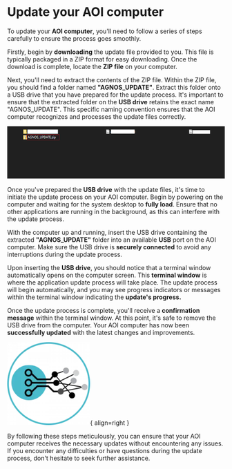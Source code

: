 # Update your AOI computer

To update your **AOI computer**, you'll need to follow a series of steps carefully to ensure the process goes smoothly.

Firstly, begin by **downloading** the update file provided to you. This file is typically packaged in a ZIP format for easy downloading. Once the download is complete, locate the **ZIP file** on your computer.

Next, you'll need to extract the contents of the ZIP file. Within the ZIP file, you should find a folder named **"AGNOS_UPDATE"**. Extract this folder onto a USB drive that you have prepared for the update process. It's important to ensure that the extracted folder on the **USB drive** retains the exact name "AGNOS_UPDATE". This specific naming convention ensures that the AOI computer recognizes and processes the update files correctly.

![alt text](assets/AGNOS-UPDATE.png)

Once you've prepared the **USB drive** with the update files, it's time to initiate the update process on your AOI computer. Begin by powering on the computer and waiting for the system desktop to **fully load**. Ensure that no other applications are running in the background, as this can interfere with the update process.

With the computer up and running, insert the USB drive containing the extracted **"AGNOS_UPDATE"** folder into an available **USB** port on the AOI computer. Make sure the USB drive is **securely connected** to avoid any interruptions during the update process.

Upon inserting the **USB drive**, you should notice that a terminal window automatically opens on the computer screen. This **terminal window** is where the application update process will take place. The update process will begin automatically, and you may see progress indicators or messages within the terminal window indicating the **update's progress.**

Once the update process is complete, you'll receive a **confirmation message** within the terminal window. At this point, it's safe to remove the USB drive from the computer. Your AOI computer has now been **successfully updated** with the latest changes and improvements.

![alt text](assets/cropped-agnosPCB-favicoN.png){ align=right }

By following these steps meticulously, you can ensure that your AOI computer receives the necessary updates without encountering any issues. If you encounter any difficulties or have questions during the update process, don't hesitate to seek further assistance.